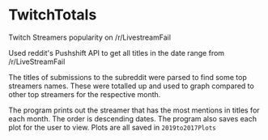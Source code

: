 # TwitchTotals
Twitch Streamers popularity on /r/LivestreamFail

Used reddit's Pushshift API to get all titles in the date range from /r/LiveStreamFail

The titles of submissions to the subreddit were parsed to find some top streamers names.
These were totalled up and used to graph compared to other top streamers for the respective month.

The program prints out the streamer that has the most mentions in titles for each month. The order
is descending dates. The program also saves each plot for the user to view. Plots are all saved in 
`2019to2017Plots`

